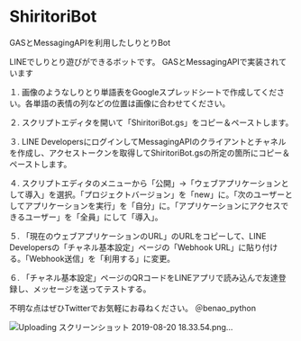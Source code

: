 # ShiritoriBot
GASとMessagingAPIを利用したしりとりBot

LINEでしりとり遊びができるボットです。 GASとMessagingAPIで実装されています

１. 画像のようなしりとり単語表をGoogleスプレッドシートで作成してください。各単語の表情の列などの位置は画像に合わせてください。 

２. スクリプトエディタを開いて「ShiritoriBot.gs」をコピー＆ペーストします。 

３. LINE DevelopersにログインしてMessagingAPIのクライアントとチャネルを作成し、アクセストークンを取得してShiritoriBot.gsの所定の箇所にコピー＆ペーストします。 

４. スクリプトエディタのメニューから「公開」→「ウェブアプリケーションとして導入」を選択。「プロジェクトバージョン」を「new」に。「次のユーザーとしてアプリケーションを実行」を「自分」に。「アプリケーションにアクセスできるユーザー」を「全員」にして「導入」。

５. 「現在のウェブアプリケーションのURL」のURLをコピーして、LINE Developersの「チャネル基本設定」ページの「Webhook URL」に貼り付ける。「Webhook送信」を「利用する」に変更。

６. 「チャネル基本設定」ページのQRコードをLINEアプリで読み込んで友達登録し、メッセージを送ってテストする。

不明な点はぜひTwitterでお気軽にお尋ねください。 ＠benao_python

![Uploading スクリーンショット 2019-08-20 18.33.54.png…](https://user-images.githubusercontent.com/51358770/63336178-aa789880-c379-11e9-8a04-16d69d95b3f3.png)
